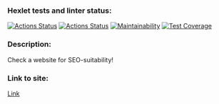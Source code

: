 ### Hexlet tests and linter status:
[![Actions Status](https://github.com/Se4iv/java-project-72/actions/workflows/hexlet-check.yml/badge.svg)](https://github.com/Se4iv/java-project-72/actions)
[![Actions Status](https://github.com/Se4iv/java-project-72/actions/workflows/main.yml/badge.svg)](https://github.com/Se4iv/java-project-72/actions/workflows/main.yml)
[![Maintainability](https://api.codeclimate.com/v1/badges/679fcb4fb7b545bf4590/maintainability)](https://codeclimate.com/github/Se4iv/java-project-72/maintainability)
[![Test Coverage](https://api.codeclimate.com/v1/badges/679fcb4fb7b545bf4590/test_coverage)](https://codeclimate.com/github/Se4iv/java-project-72/test_coverage)
### Description:
Check a website for SEO-suitability!

### Link to site: 
[Link](java-project-72-production-a713.up.railway.app)